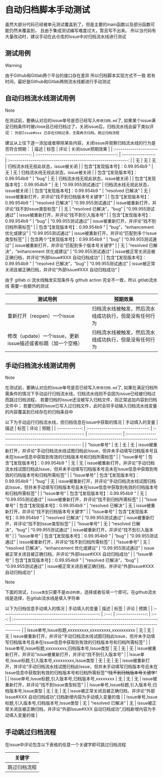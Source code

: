 # 自动归档脚本手动测试

虽然大部分代码已经被单元测试覆盖到了，但是主要的main函数以及部分函数可能仍然未覆盖到，
且由于集成测试编写难度过大，暂且写不出来。
所以当代码有大量改动时，建议手动在此仓库的Issue中对归档流水线进行测试

## 测试用例

> [!WARNING]
> 由于Github和Gitlab两个平台的接口存在差异
> 所以归档脚本实现方式不一致
> 若有时间，最好是Github和Gitlab两侧流水线都进行手动测试

## 自动归档流水线测试用例

> [!NOTE]
> 在测试前，要确认对应的issue单号是否已经写入`修改归档.md`了,
> 如果某个issue满足归档条件时被close且已经归档过了，关闭issue后，归档流水线会留下类似评论：
> `外部Issue#xxx 已存在归档记录，无需再次归档，跳过归档流程`

建议从上往下逐一添加或者移除某些内容，关闭issue并观察归档流水线的行为是否符合预期：
|                 描述                  |                    标签                     |        评论        |                        关闭issue预期效果                        |
| :-----------------------------------: | :-----------------------------------------: | :----------------: | :-------------------------------------------------------------: |
|                  无                   |                     无                      |         无         |                归档流水线无视此状态，issue被关闭                |
|   包含“【发现版本号】：0.99.954b9 ”   |                     无                      |         无         |                归档流水线无视此状态，issue被关闭                |
|   包含“【发现版本号】：0.99.954b9 ”   |                    “bug”                    |         无         |                归档流水线无视此状态，issue被关闭                |
|   包含“【发现版本号】：0.99.954b9 ”   |                     无                      | “0.99.955测试通过” |                归档流水线无视此状态，issue被关闭                |
|   包含“【发现版本号】：0.99.954b9 ”   |              “resolved 已解决”              |         无         |         issue被重新打开，并评论“找不到归档版本号关键字”         |
|   包含“【发现版本号】：0.99.954b9 ”   |              “resolved 已解决”              | “0.99.955测试通过” |          issue被重新打开，并评论“找不到Issue类型标签”           |
|                  无                   |          “resolved 已解决”，“bug”           | “0.99.955测试通过” |            issue被重新打开，并评论“找不到引入版本号”            |
|   包含“【发现版本号】：0.99.954b9 ”   |                    “bug”                    | “0.99.955测试通过” |           issue被重新打开，并评论“找不到归档所需标签”           |
|   包含“【发现版本号】：0.99.954b9 ”   |       “bug”，“enhancement 优化或建议”       | “0.99.955测试通过” |        issue被重新打开，并评论“匹配到多个Issue类型标签”         |
| 包含两个“【发现版本号】：0.99.954b9 ” |                    “bug”                    | “0.99.955测试通过” |         issue被重新打开，并评论“匹配到多个版本号关键字”         |
|                  无                   | “resolved 已解决”，“enhancement 优化或建议” | “0.99.955测试通过” | issue被正常关闭且被正确归档，并评论“外部Issue#XXX 自动归档成功” |
|   包含“【发现版本号】：0.99.954b9 ”   |          “resolved 已解决”，“bug”           | “0.99.955测试通过” | issue被正常关闭且被正确归档，并评论“外部Issue#XXX 自动归档成功” |

由于 gitlab ci 流水线触发实现条件与 github action 完全不一致，所以 gitlab流水线 需要一些额外的测试

| 测试用例                                                     | 预期效果                                               |
| ------------------------------------------------------------ | ------------------------------------------------------ |
| 重新打开（reopen）一个issue                                  | 归档流水线被触发，然后流水线成功执行，但是没有任何行为 |
| 修改（update）一个issue，更新issue描述或者标题（加一个空格） | 归档流水线被触发，然后流水线成功执行，但是没有任何行为 |

## 手动归档流水线测试用例

> [!NOTE]
> 在测试前，要确认对应的issue单号是否已经写入`修改归档.md`了,
> 如果在满足归档所需条件的情况下手动运行归档流水线，归档流水线则不会因为issue已经被归档过而跳过归档流程，
> 若要归档的Issue还没被写入归档文件，则正常追加内容到归档文件中；
> 若要归档的Issue已写入过归档文件，此时会将手动输入归档流水线变量的内容覆盖到已经存在的归档条目中

以下为手动运行归档流水线，但归档信息在issue中获取的情况
| 手动填入的变量 |               描述                |                    标签                     |        评论        | 预期                                                                                                                                  |
| :------------: | :-------------------------------: | :-----------------------------------------: | :----------------: | :------------------------------------------------------------------------------------------------------------------------------------ |
|  “Issue单号”   |                无                 |                     无                      |         无         | issue被重新打开，并评论“手动归档流水线试图归档此Issue，但并未手动填写归档版本号且未在Issue信息中获取到有效的归档版本号和归档所需标签” |
|  “Issue单号”   | 包含“【发现版本号】：0.99.954b9 ” |                     无                      |         无         | issue被重新打开，并评论“手动归档流水线试图归档此Issue，但并未手动填写归档版本号且未在Issue信息中获取到有效的归档版本号和归档所需标签” |
|  “Issue单号”   | 包含“【发现版本号】：0.99.954b9 ” |                    “bug”                    |         无         | issue被重新打开，并评论“手动归档流水线试图归档此Issue，但并未手动填写归档版本号且未在Issue信息中获取到有效的归档版本号和归档所需标签” |
|  “Issue单号”   | 包含“【发现版本号】：0.99.954b9 ” |                     无                      | “0.99.955测试通过” | issue被重新打开，并评论“找不到归档所需标签”                                                                                           |
|  “Issue单号”   | 包含“【发现版本号】：0.99.954b9 ” |              “resolved 已解决”              |         无         | issue被重新打开，并评论“找不到归档版本号关键字”                                                                                       |
|  “Issue单号”   | 包含“【发现版本号】：0.99.954b9 ” |              “resolved 已解决”              | “0.99.955测试通过” | issue被重新打开，并评论“找不到Issue类型标签”                                                                                          |
|  “Issue单号”   |                无                 |          “resolved 已解决”，“bug”           | “0.99.955测试通过” | issue被重新打开，并评论“找不到引入版本号”                                                                                             |
|  “Issue单号”   | 包含“【发现版本号】：0.99.954b9 ” |                    “bug”                    | “0.99.955测试通过” | issue被重新打开，并评论“找不到归档所需标签”                                                                                           |
|  “Issue单号”   |                无                 | “resolved 已解决”，“enhancement 优化或建议” | “0.99.955测试通过” | issue被正常关闭且被正确归档，并评论“外部Issue#XXX 自动归档成功”                                                                       |
|  “Issue单号”   | 包含“【发现版本号】：0.99.954b9 ” |          “resolved 已解决”，“bug”           | “0.99.955测试通过” | issue被正常关闭且被正确归档，并评论“外部Issue#XXX 自动归档成功”                                                                       |

> [!NOTE]
> 下面的测试，`Issue类型`只要不是`自动判断`，选择或者任填一个即可。在github流水线是选择，在gitlab流水线是填入字符串  

以下为归档信息手动填入的情况
|                   手动填入的变量                    | 描述  |       标签        | 评论  | 预期                                                                                                                                                              |
| :-------------------------------------------------: | :---: | :---------------: | :---: | :---------------------------------------------------------------------------------------------------------------------------------------------------------------- |
| Issue单号,Issue标题,xxxxxxxxx,xxxxxxxxx,xxxxxxxxxx  |  无   |        无         |  无   | issue被重新打开，并评论“手动归档流水线试图归档此Issue，但并未手动填写归档版本号且未在Issue信息中获取到有效的归档版本号和归档所需标签”                             |
| Issue单号,Issue标题,xxxxxxxxx,归档版本号,Issue类型  |  无   |        无         |  无   | issue被重新打开，并评论“issue被重新打开，并评论“找不到引入版本号”                                                                                                 |
| Issue单号,Issue标题,引入版本号,xxxxxxxxx,Issue类型  |  无   |        无         |  无   | issue被重新打开，并评论“手动归档流水线试图归档此Issue，但并未手动填写归档版本号且未在Issue信息中获取到有效的归档版本号和归档所需标签”~~“找不到归档版本号关键字”~~ |
| Issue单号,Issue标题,引入版本号,归档版本号,xxxxxxxx  |  无   |        无         |  无   | issue被重新打开，并评论“找不到Issue类型标签”                                                                                                                      |
| Issue单号,Issue标题,引入版本号,归档版本号,Issue类型 |  无   |        无         |  无   | issue被正常关闭且被正确归档，并评论“外部Issue#XXX 自动归档成功”,归档新增内容为手动填入变量的值                                                                    |
| Issue单号,Issue标题,引入版本号,归档版本号,Issue类型 |  无   | “resolved 已解决” |  无   | issue被正常关闭且被正确归档，并评论“外部Issue#XXX 自动归档成功”,归档新增内容为手动填入变量的值                                                                    |

## 手动跳过归档流程

在issue中评论包含以下表格的任意一个关键字即可跳过归档流程

|    关键字    |
| :----------: |
| 跳过归档流程 |
